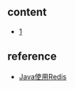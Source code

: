 ## content

- [1](https://github.com/gaoxinge/something/tree/master/learn%20java%20third-party%20library/redis/1)

## reference

- [Java使用Redis](http://www.runoob.com/redis/redis-java.html)